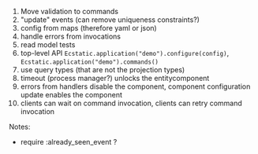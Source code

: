 1. Move validation to commands
1. "update" events (can remove uniqueness constraints?)
1. config from maps (therefore yaml or json)
1. handle errors from invocations
1. read model tests
1. top-level API `Ecstatic.application("demo").configure(config)`, `Ecstatic.application("demo").commands()`
1. use query types (that are not the projection types)
1. timeout (process manager?) unlocks the entitycomponent
1. errors from handlers disable the component, component configuration update enables the component
1. clients can wait on command invocation, clients can retry command invocation

Notes:
- require :already_seen_event ?
